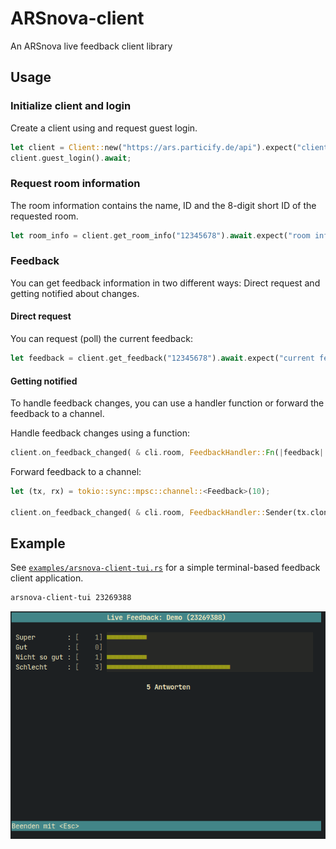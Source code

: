 # ARSnova-client

An ARSnova live feedback client library

## Usage

### Initialize client and login

Create a client using and request guest login.

```rust
let client = Client::new("https://ars.particify.de/api").expect("client created");
client.guest_login().await;
```

### Request room information

The room information contains the name, ID and the 8-digit short ID of the requested room.

```rust
let room_info = client.get_room_info("12345678").await.expect("room information");
```

### Feedback

You can get feedback information in two different ways: Direct request and getting notified about changes.

#### Direct request

You can request (poll) the current feedback:

```rust
let feedback = client.get_feedback("12345678").await.expect("current feedback");
```

#### Getting notified

To handle feedback changes, you can use a handler function or forward the feedback to a channel.

Handle feedback changes using a function:

```rust
client.on_feedback_changed( & cli.room, FeedbackHandler::Fn(|feedback| {/*...*/})).await;
```

Forward feedback to a channel:

```rust
let (tx, rx) = tokio::sync::mpsc::channel::<Feedback>(10);

client.on_feedback_changed( & cli.room, FeedbackHandler::Sender(tx.clone())).await;
```

## Example

See [`examples/arsnova-client-tui.rs`](examples/arsnova-client-tui.rs) for a simple terminal-based feedback client
application.

```bash
arsnova-client-tui 23269388
```

![arsnova-client-tui](examples/arsnova-client.gif)